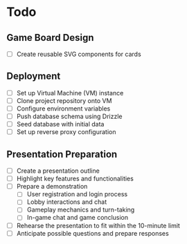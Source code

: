 # Todo

## **Game Board Design**

- [ ] Create reusable SVG components for cards

## **Deployment**

- [ ] Set up Virtual Machine (VM) instance
- [ ] Clone project repository onto VM
- [ ] Configure environment variables
- [ ] Push database schema using Drizzle
- [ ] Seed database with initial data
- [ ] Set up reverse proxy configuration

## **Presentation Preparation**

- [ ] Create a presentation outline
- [ ] Highlight key features and functionalities
- [ ] Prepare a demonstration
  - [ ] User registration and login process
  - [ ] Lobby interactions and chat
  - [ ] Gameplay mechanics and turn-taking
  - [ ] In-game chat and game conclusion
- [ ] Rehearse the presentation to fit within the 10-minute limit
- [ ] Anticipate possible questions and prepare responses
